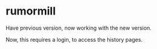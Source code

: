 rumormill
=========

Have previous version, now working with the new version.

Now, this requires a login, to access the history pages.

